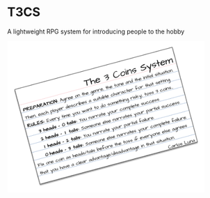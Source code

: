 # T3CS
A lightweight RPG system for introducing people to the hobby

<img src="pic/The3CoinsSystem.png" alt="T3CS in an index card" width="454">
